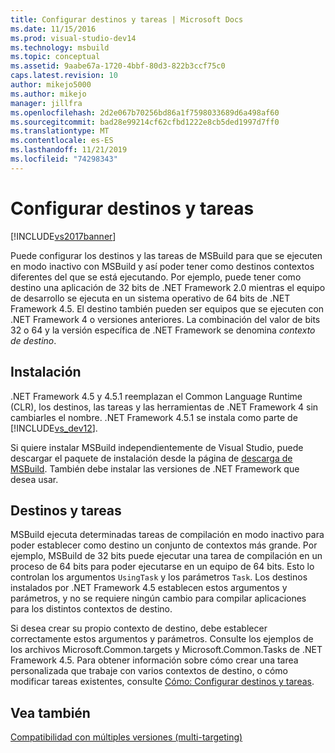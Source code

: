 ```yaml
---
title: Configurar destinos y tareas | Microsoft Docs
ms.date: 11/15/2016
ms.prod: visual-studio-dev14
ms.technology: msbuild
ms.topic: conceptual
ms.assetid: 9aabe67a-1720-4bbf-80d3-822b3ccf75c0
caps.latest.revision: 10
author: mikejo5000
ms.author: mikejo
manager: jillfra
ms.openlocfilehash: 2d2e067b70256bd86a1f7598033689d6a498af60
ms.sourcegitcommit: bad28e99214cf62cfbd1222e8cb5ded1997d7ff0
ms.translationtype: MT
ms.contentlocale: es-ES
ms.lasthandoff: 11/21/2019
ms.locfileid: "74298343"
---
```

# <a name="configuring-targets-and-tasks"></a>Configurar destinos y tareas
[!INCLUDE[vs2017banner](../includes/vs2017banner.md)]

Puede configurar los destinos y las tareas de MSBuild para que se ejecuten en modo inactivo con MSBuild y así poder tener como destinos contextos diferentes del que se está ejecutando. Por ejemplo, puede tener como destino una aplicación de 32 bits de .NET Framework 2.0 mientras el equipo de desarrollo se ejecuta en un sistema operativo de 64 bits de .NET Framework 4.5. El destino también pueden ser equipos que se ejecuten con .NET Framework 4 o versiones anteriores. La combinación del valor de bits 32 o 64 y la versión específica de .NET Framework se denomina *contexto de destino*.  
  
## <a name="installation"></a>Instalación  
 .NET Framework 4.5 y 4.5.1 reemplazan el Common Language Runtime (CLR), los destinos, las tareas y las herramientas de .NET Framework 4 sin cambiarles el nombre. .NET Framework 4.5.1 se instala como parte de [!INCLUDE[vs_dev12](../includes/vs-dev12-md.md)].  
  
 Si quiere instalar MSBuild independientemente de Visual Studio, puede descargar el paquete de instalación desde la página de [descarga de MSBuild](https://go.microsoft.com/fwlink/?LinkId=309745). También debe instalar las versiones de .NET Framework que desea usar.  
  
## <a name="targets-and-tasks"></a>Destinos y tareas  
 MSBuild ejecuta determinadas tareas de compilación en modo inactivo para poder establecer como destino un conjunto de contextos más grande.  Por ejemplo, MSBuild de 32 bits puede ejecutar una tarea de compilación en un proceso de 64 bits para poder ejecutarse en un equipo de 64 bits. Esto lo controlan los argumentos `UsingTask` y los parámetros `Task`. Los destinos instalados por .NET Framework 4.5 establecen estos argumentos y parámetros, y no se requiere ningún cambio para compilar aplicaciones para los distintos contextos de destino.  
  
 Si desea crear su propio contexto de destino, debe establecer correctamente estos argumentos y parámetros. Consulte los ejemplos de los archivos Microsoft.Common.targets y Microsoft.Common.Tasks de .NET Framework 4.5.  Para obtener información sobre cómo crear una tarea personalizada que trabaje con varios contextos de destino, o cómo modificar tareas existentes, consulte [Cómo: Configurar destinos y tareas](../msbuild/how-to-configure-targets-and-tasks.md).  
  
## <a name="see-also"></a>Vea también  
 [Compatibilidad con múltiples versiones (multi-targeting)](../msbuild/msbuild-multitargeting-overview.md)
